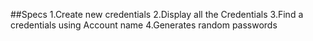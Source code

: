 ##Specs
1.Create new credentials
2.Display all the Credentials
3.Find a credentials using Account name
4.Generates random passwords
